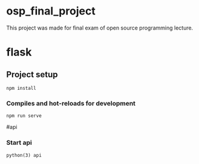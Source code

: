 # osp_final_project

This project was made for final exam of open source programming lecture.


# flask

## Project setup
```
npm install
```

### Compiles and hot-reloads for development
```
npm run serve
```
#api

### Start api
```
python(3) api
```

